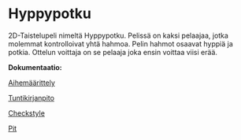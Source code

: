 # Hyppypotku

2D-Taistelupeli nimeltä Hyppypotku. Pelissä on kaksi pelaajaa, jotka molemmat kontrolloivat yhtä hahmoa. Pelin hahmot osaavat hyppiä ja potkia. Ottelun voittaja on se pelaaja joka ensin voittaa viisi erää.

**Dokumentaatio:**

[Aihemäärittely](dokumentointi/aihemäärittely.md)

[Tuntikirjanpito](dokumentointi/tuntikirjanpito.md)

[Checkstyle](https://htmlpreview.github.io/?https://github.com/pjukarainen/Hyppypotku/blob/master/dokumentointi/site/checkstyle.html)

[Pit](https://htmlpreview.github.io/?https://github.com/pjukarainen/Hyppypotku/blob/master/dokumentointi/pit-reports/201604291934/index.html)




